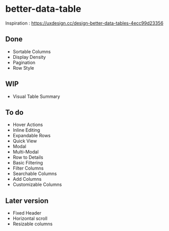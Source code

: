 # better-data-table

Inspiration : https://uxdesign.cc/design-better-data-tables-4ecc99d23356

## Done

* Sortable Columns
* Display Density
* Pagination
* Row Style

## WIP

* Visual Table Summary

## To do

* Hover Actions
* Inline Editing
* Expandable Rows
* Quick View
* Modal
* Multi-Modal
* Row to Details
* Basic Filtering
* Filter Columns
* Searchable Columns
* Add Columns
* Customizable Columns

## Later version

* Fixed Header
* Horizontal scroll
* Resizable columns